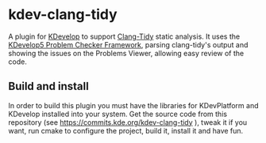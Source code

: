 # kdev-clang-tidy

A plugin for [KDevelop](https://www.kdevelop.org) to support [Clang-Tidy](http://clang.llvm.org/extra/clang-tidy/) 
static analysis.
It uses the [KDevelop5 Problem Checker Framework](https://techbase.kde.org/KDevelop5/Problem_Checker_Framework), parsing 
clang-tidy's output and showing the issues on the Problems Viewer, allowing easy review of the code.

## Build and install
In order to build this plugin you must have the libraries for KDevPlatform and KDevelop installed into your system.
Get the source code from this repository (see https://commits.kde.org/kdev-clang-tidy ), tweak it if you want, run 
cmake to configure the project, build it, install it and have fun.
